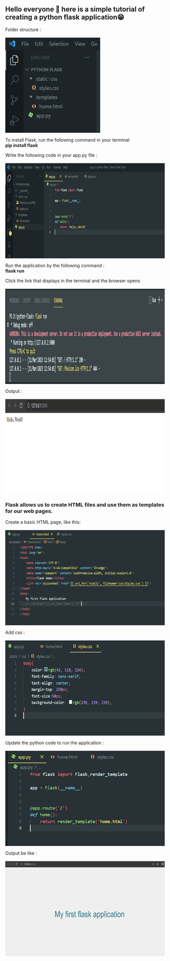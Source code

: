 ## Hello everyone 👋 here is a simple tutorial of creating a python flask application😁

Folder structure :
<br><br>
<img align="center" src="https://github.com/sugi-13/Python-Flask/blob/main/static/css/Filestrucutre.PNG" height="300" width="300" />

To install Flask, run the following command in your terminal:
<br>
<b>pip install flask</b>

Write the following code in your app.py file :
<br><br>
<img align="center" src="https://github.com/sugi-13/Python-Flask/blob/main/static/css/p1.PNG" height="300" width="700" />

Run the application by the following command :
<br>
<b>flask run</b>

Click the link that displays in the terminal and the browser opens
<br><br>
<img align="center" src="https://github.com/sugi-13/Python-Flask/blob/main/static/css/o1.PNG" height="300" width="700" />

Output :
<br><br>
<img align="center" src="https://github.com/sugi-13/Python-Flask/blob/main/static/css/o2.PNG" height="300" width="700" />

<h3>Flask allows us to create HTML files and use them as templates for our web pages.</h3>

Create a basic HTML page, like this:
<br><br>
<img align="center" src="https://github.com/sugi-13/Python-Flask/blob/main/static/css/html.PNG" height="300" width="700" />

Add css : 
<br><br>
<img align="center" src="https://github.com/sugi-13/Python-Flask/blob/main/static/css/css.PNG" height="300" width="700" />

Update the python code to run the application :
<br><br>
<img align="center" src="https://github.com/sugi-13/Python-Flask/blob/main/static/css/p2.PNG" height="300" width="700" />

Output be like :
<br><br>
<img align="center" src="https://github.com/sugi-13/Python-Flask/blob/main/static/css/output.PNG" height="300" width="700" />

